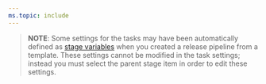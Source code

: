 ```yaml
---
ms.topic: include
---
```


   > **NOTE**: Some settings for the tasks may have been automatically defined as
   [stage variables](../../release/variables.md#custom-variables)
   when you created a release pipeline from a template.
   These settings cannot be modified in the task settings; instead you must 
   select the parent stage item in order to edit these settings.
